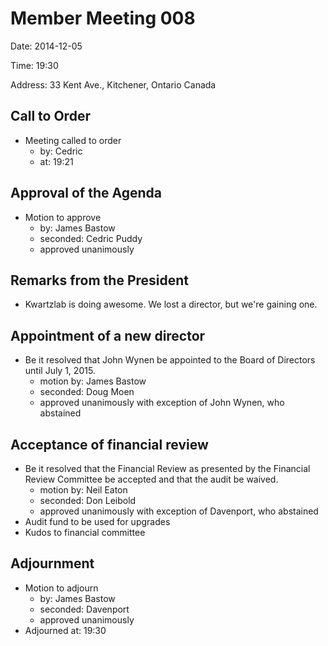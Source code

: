 # Member Meeting 008

Date: 2014-12-05

Time: 19:30

Address: 33 Kent Ave., Kitchener, Ontario Canada

## Call to Order
* Meeting called to order
    * by: Cedric
    * at: 19:21

## Approval of the Agenda
* Motion to approve
    * by: James Bastow
    * seconded: Cedric Puddy
    * approved unanimously

## Remarks from the President
* Kwartzlab is doing awesome.  We lost a director, but we're gaining one.

## Appointment of a new director
* Be it resolved that John Wynen be appointed to the Board of Directors until July 1, 2015.
  * motion by: James Bastow
  * seconded: Doug Moen
  * approved unanimously with exception of John Wynen, who abstained

## Acceptance of financial review
* Be it resolved that the Financial Review as presented by the Financial Review Committee be accepted and that the audit be waived.
  * motion by: Neil Eaton
  * seconded: Don Leibold
  * approved unanimously with exception of Davenport, who abstained
* Audit fund to be used for upgrades
* Kudos to financial committee

## Adjournment
* Motion to adjourn
    * by: James Bastow
    * seconded: Davenport
    * approved unanimously
* Adjourned at: 19:30
